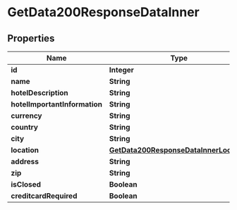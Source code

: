 

# GetData200ResponseDataInner

## Properties

Name | Type | Description | Notes
------------ | ------------- | ------------- | -------------
**id** | **Integer** |  |  [optional]
**name** | **String** |  |  [optional]
**hotelDescription** | **String** |  |  [optional]
**hotelImportantInformation** | **String** |  |  [optional]
**currency** | **String** |  |  [optional]
**country** | **String** |  |  [optional]
**city** | **String** |  |  [optional]
**location** | [**GetData200ResponseDataInnerLocation**](GetData200ResponseDataInnerLocation.md) |  |  [optional]
**address** | **String** |  |  [optional]
**zip** | **String** |  |  [optional]
**isClosed** | **Boolean** |  |  [optional]
**creditcardRequired** | **Boolean** |  |  [optional]




